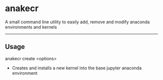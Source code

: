 # anakecr
A small command line utility to easily add, remove and modify anaconda environments and kernels


<hr>

## Usage

anakecr create \<options\>
  - Creates and installs a new kernel into the base jupyter anaconda environment
